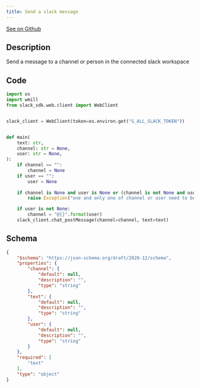 ```yaml
---
title: Send a slack message
---
```


[See on Github](https://github.com/windmill-labs/windmill/blob/main/starter/scripts/u/bot/message_slack.py)

## Description

Send a message to a channel or person in the connected slack workspace

## Code

```python
import os
import wmill
from slack_sdk.web.client import WebClient


slack_client = WebClient(token=os.environ.get("G_ALL_SLACK_TOKEN"))


def main(
    text: str,
    channel: str = None,
    user: str = None,
):
    if channel == "":
        channel = None
    if user == "":
        user = None
        
    if channel is None and user is None or (channel is not None and user is not None):
        raise Exception("one and only one of channel or user need to be set")

    if user is not None:
        channel = "@{}".format(user)    
    slack_client.chat_postMessage(channel=channel, text=text)
```

## Schema

```json
{
    "$schema": "https://json-schema.org/draft/2020-12/schema",
    "properties": {
        "channel": {
            "default": null,
            "description": "",
            "type": "string"
        },
        "text": {
            "default": null,
            "description": "",
            "type": "string"
        },
        "user": {
            "default": null,
            "description": "",
            "type": "string"
        }
    },
    "required": [
        "text"
    ],
    "type": "object"
}
```


